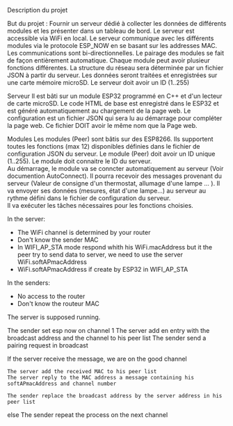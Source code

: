 

Description du projet

But du projet : 
	Fournir un serveur dédié à collecter les données de différents modules et les présenter dans un tableau de bord.
	Le serveur est accessible via WiFi en local.
	Le serveur communique avec les différents modules via le protocole ESP_NOW en se basant sur les addresses MAC.
	Les communications sont bi-directionnelles.
	Le pairage des modules se fait de façon entièrement automatique.
	Chaque module peut avoir plusieur fonctions différentes.
	La structure du réseau sera déterminée par un fichier JSON à partir du serveur.
	Les données seront traitées et enregistrées sur une carte mémoire microSD.
	Le serveur doit avoir un ID (1..255) 
	
Serveur 
	Il est bâti sur un module ESP32 programmé en C++ et d'un lecteur de carte microSD.
	Le code HTML de base est enregistré dans le ESP32 et est généré automatiquement au chargement de la page web.
	Le configuration est un fichier JSON qui sera lu au démarrage pour compléter la page web.
	Ce fichier DOIT avoir le même nom que la Page web. 
	
Modules
	Les modules (Peer) sont bâtis sur des ESP8266.
	Ils supportent toutes les fonctions (max 12) disponibles définies dans le fichier de configuration JSON du serveur.	
	Le module (Peer) doit avoir un ID unique (1..255).
	Le module doit connaitre le ID du serveur.   
	Au démarrage, le module va se conncter automatiquement au serveur (Voir documention AutoConnect).
	Il pourra recevoir des messages provenant du serveur (Valeur de consigne d'un thermostat, allumage d'une lampe ... ).
	Il va envoyer ses données (mesures, état d'une lampe...) au serveur au rythme défini dans le fichier de configuration du serveur.  	
	Il va exécuter les tâches nécessaires pour les fonctions choisies. 

In the server: 
- The WiFi channel is determined by your router
- Don't know the sender MAC
- In WIFI_AP_STA mode respond whith his WiFi.macAddress
    but it the peer try to send data to server, we need to use the server WiFi.softAPmacAddress
- WiFi.softAPmacAddress if create by ESP32 in WIFI_AP_STA  

In the senders: 
- No access to the router
- Don't know the routeur MAC

The server is supposed running.

The sender set esp now on channel 1
The server add en entry with the broadcast address and the channel to his peer list
The sender send a pairing request in broadcast

If the server receive the message, we are on the good channel
    
    The server add the received MAC to his peer list 
    The server reply to the MAC address a message containing his softAPmacAddress and channel number

    The sender replace the broadcast address by the server address in his peer list

else 
    The sender repeat the process on the next channel

	
	
	
	
		
	

 

